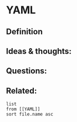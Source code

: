 # YAML

## Definition


## Ideas & thoughts:


## Questions:


## Related:
```dataview
list
from [[YAML]]
sort file.name asc
```